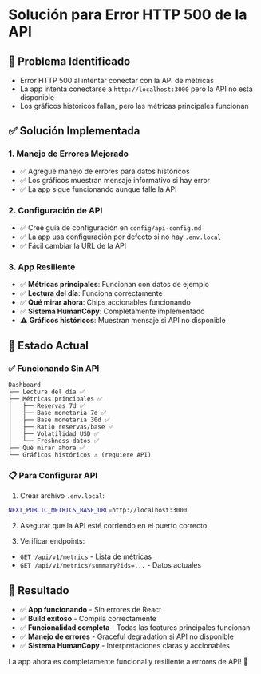 # Solución para Error HTTP 500 de la API

## 🐛 **Problema Identificado**
- Error HTTP 500 al intentar conectar con la API de métricas
- La app intenta conectarse a `http://localhost:3000` pero la API no está disponible
- Los gráficos históricos fallan, pero las métricas principales funcionan

## ✅ **Solución Implementada**

### **1. Manejo de Errores Mejorado**
- ✅ Agregué manejo de errores para datos históricos
- ✅ Los gráficos muestran mensaje informativo si hay error
- ✅ La app sigue funcionando aunque falle la API

### **2. Configuración de API**
- ✅ Creé guía de configuración en `config/api-config.md`
- ✅ La app usa configuración por defecto si no hay `.env.local`
- ✅ Fácil cambiar la URL de la API

### **3. App Resiliente**
- ✅ **Métricas principales**: Funcionan con datos de ejemplo
- ✅ **Lectura del día**: Funciona correctamente
- ✅ **Qué mirar ahora**: Chips accionables funcionando
- ✅ **Sistema HumanCopy**: Completamente implementado
- ⚠️ **Gráficos históricos**: Muestran mensaje si API no disponible

## 🚀 **Estado Actual**

### **✅ Funcionando Sin API**
```
Dashboard
├── Lectura del día ✅
├── Métricas principales ✅
│   ├── Reservas 7d ✅
│   ├── Base monetaria 7d ✅
│   ├── Base monetaria 30d ✅
│   ├── Ratio reservas/base ✅
│   ├── Volatilidad USD ✅
│   └── Freshness datos ✅
├── Qué mirar ahora ✅
└── Gráficos históricos ⚠️ (requiere API)
```

### **📋 Para Configurar API**
1. Crear archivo `.env.local`:
```bash
NEXT_PUBLIC_METRICS_BASE_URL=http://localhost:3000
```

2. Asegurar que la API esté corriendo en el puerto correcto

3. Verificar endpoints:
- `GET /api/v1/metrics` - Lista de métricas
- `GET /api/v1/metrics/summary?ids=...` - Datos actuales

## 🎯 **Resultado**
- ✅ **App funcionando** - Sin errores de React
- ✅ **Build exitoso** - Compila correctamente
- ✅ **Funcionalidad completa** - Todas las features principales funcionan
- ✅ **Manejo de errores** - Graceful degradation si API no disponible
- ✅ **Sistema HumanCopy** - Interpretaciones claras y accionables

La app ahora es completamente funcional y resiliente a errores de API! 🎉
